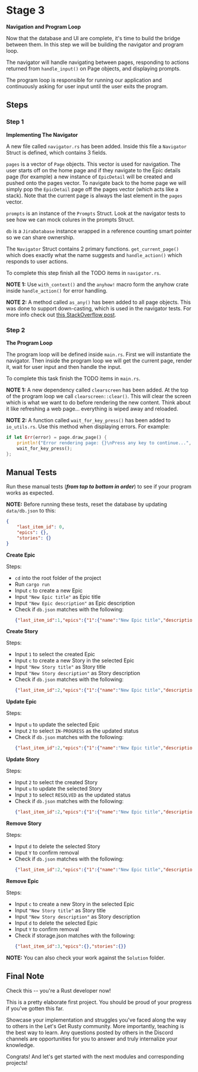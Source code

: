 # Stage 3

__Navigation and Program Loop__

Now that the database and UI are complete, it's time to build the bridge between them. In this step we will be building the navigator and program loop. 

The navigator will handle navigating between pages, responding to actions returned from `handle_input()` on Page objects, and displaying prompts.

The program loop is responsible for running our application and continuously asking for user input until the user exits the program.

## Steps

### Step 1

__Implementing The Navigator__

A new file called `navigator.rs` has been added. Inside this file a `Navigator` Struct is defined, which contains 3 fields. 

`pages` is a vector of `Page` objects. This vector is used for navigation. The user starts off on the home page and if they navigate to the Epic details page (for example) a new instance of `EpicDetail` will be created and pushed onto the pages vector. To navigate back to the home page we will simply pop the `EpicDetail` page off the pages vector (which acts like a stack). Note that the current page is always the last element in the `pages` vector.

`prompts` is an instance of the `Prompts` Struct. Look at the navigator tests to see how we can mock colures in the prompts Struct.

`db` is a `JiraDatabase` instance wrapped in a reference counting smart pointer so we can share ownership.

The `Navigator` Struct contains 2 primary functions. `get_current_page()` which does exactly what the name suggests and `handle_action()` which responds to user actions.

To complete this step finish all the TODO items in `navigator.rs`.

__NOTE 1:__ Use `with_context()` and the `anyhow!` macro form the anyhow crate inside `handle_action()` for error handling.

__NOTE 2:__ A method called `as_any()` has been added to all page objects. This was done to support down-casting, which is used in the navigator tests. For more info check out [this StackOverflow post](https://stackoverflow.com/questions/33687447/how-to-get-a-reference-to-a-concrete-type-from-a-trait-object).

### Step 2

__The Program Loop__

The program loop will be defined inside `main.rs`. First we will instantiate the navigator. Then inside the program loop we will get the current page, render it, wait for user input and then handle the input. 

To complete this task finish the TODO items in `main.rs`.

__NOTE 1:__ A new dependency called `clearscreen` has been added. At the top of the program loop we call `clearscreen::clear()`. This will clear the screen which is what we want to do before rendering the new content. Think about it like refreshing a web page... everything is wiped away and reloaded.

__NOTE 2:__ A function called `wait_for_key_press()` has been added to `io_utils.rs`. Use this method when displaying errors. For example:
```rust
if let Err(error) = page.draw_page() {
    println!("Error rendering page: {}\nPress any key to continue...", error);
    wait_for_key_press();
};
```

## Manual Tests

Run these manual tests (___from top to bottom in order___) to see if your program works as expected.

__NOTE:__ Before running these tests, reset the database by updating `data/db.json` to this:
```json
{
    "last_item_id": 0,
    "epics": {},
    "stories": {}
}
```

__Create Epic__

Steps:
* `cd` into the root folder of the project
* Run `cargo run`
* Input `c` to create a new Epic
* Input `"New Epic title"` as Epic title
* Input `"New Epic description"` as Epic description
* Check if `db.json` matches with the following:
     ```json
    {"last_item_id":1,"epics":{"1":{"name":"New Epic title","description":"New Epic description","status":"Open","stories":[]}},"stories":{}}
     ```

__Create Story__

Steps:
* Input `1` to select the created Epic
* Input `c` to create a new Story in the selected Epic
* Input `"New Story title"` as Story title
* Input `"New Story description"` as Story description
* Check if `db.json` matches with the following:
    ```json
    {"last_item_id":2,"epics":{"1":{"name":"New Epic title","description":"New Epic description","status":"Open","stories":[2]}},"stories":{"2":{"name":"New Story title","description":"New Story description","status":"Open"}}}
    ```

__Update Epic__

Steps:
* Input `u` to update the selected Epic
* Input `2` to select `IN-PROGRESS` as the updated status
* Check if `db.json` matches with the following:
    ```json
    {"last_item_id":2,"epics":{"1":{"name":"New Epic title","description":"New Epic description","status":"InProgress","stories":[2]}},"stories":{"2":{"name":"New Story title","description":"New Story description","status":"Open"}}}
    ```

__Update Story__

Steps:
* Input `2` to select the created Story
* Input `u` to update the selected Story
* Input `3` to select `RESOLVED` as the updated status
* Check if `db.json` matches with the following:
    ```json
    {"last_item_id":2,"epics":{"1":{"name":"New Epic title","description":"New Epic description","status":"InProgress","stories":[2]}},"stories":{"2":{"name":"New Story title","description":"New Story description","status":"Resolved"}}}
    ```

__Remove Story__

Steps:
* Input `d` to delete the selected Story
* Input `Y` to confirm removal
* Check if `db.json` matches with the following:
    ```json
    {"last_item_id":2,"epics":{"1":{"name":"New Epic title","description":"New Epic description","status":"InProgress","stories":[]}},"stories":{}}
    ```

__Remove Epic__

Steps:
* Input `c` to create a new Story in the selected Epic
* Input `"New Story title"` as Story title
* Input `"New Story description"` as Story description
* Input `d` to delete the selected Epic
* Input `Y` to confirm removal
* Check if storage.json matches with the following:
    ```json
    {"last_item_id":3,"epics":{},"stories":{}}
    ```

__NOTE:__ You can also check your work against the `Solution` folder.

## Final Note

Check this -- you're a Rust developer now!

This is a pretty elaborate first project. You should be proud of your progress if you've gotten this far.

Showcase your implementation and struggles you've faced along the way to others in the Let's Get Rusty community.
More importantly, teaching is the best way to learn. Any questions posted by others in the Discord channels are opportunities for you to answer and truly internalize your knowledge.

Congrats! And let's get started with the next modules and corresponding projects!
